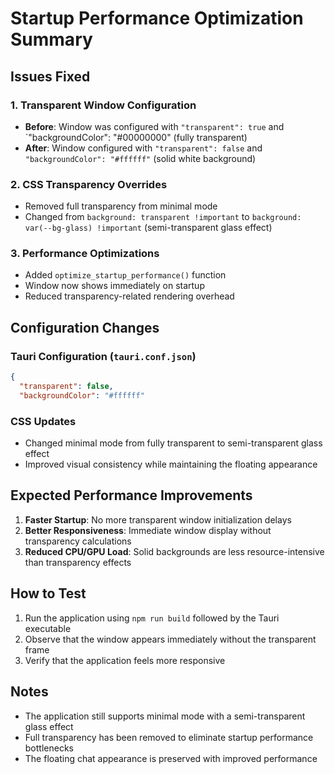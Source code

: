 # Startup Performance Optimization Summary

## Issues Fixed

### 1. **Transparent Window Configuration**
- **Before**: Window was configured with `"transparent": true` and `"backgroundColor": "#00000000" (fully transparent)
- **After**: Window configured with `"transparent": false` and `"backgroundColor": "#ffffff"` (solid white background)

### 2. **CSS Transparency Overrides**
- Removed full transparency from minimal mode
- Changed from `background: transparent !important` to `background: var(--bg-glass) !important` (semi-transparent glass effect)

### 3. **Performance Optimizations**
- Added `optimize_startup_performance()` function
- Window now shows immediately on startup
- Reduced transparency-related rendering overhead

## Configuration Changes

### Tauri Configuration (`tauri.conf.json`)
```json
{
  "transparent": false,
  "backgroundColor": "#ffffff"
```

### CSS Updates
- Changed minimal mode from fully transparent to semi-transparent glass effect
- Improved visual consistency while maintaining the floating appearance

## Expected Performance Improvements

1. **Faster Startup**: No more transparent window initialization delays
2. **Better Responsiveness**: Immediate window display without transparency calculations
3. **Reduced CPU/GPU Load**: Solid backgrounds are less resource-intensive than transparency effects

## How to Test

1. Run the application using `npm run build` followed by the Tauri executable
2. Observe that the window appears immediately without the transparent frame
3. Verify that the application feels more responsive

## Notes

- The application still supports minimal mode with a semi-transparent glass effect
- Full transparency has been removed to eliminate startup performance bottlenecks
- The floating chat appearance is preserved with improved performance